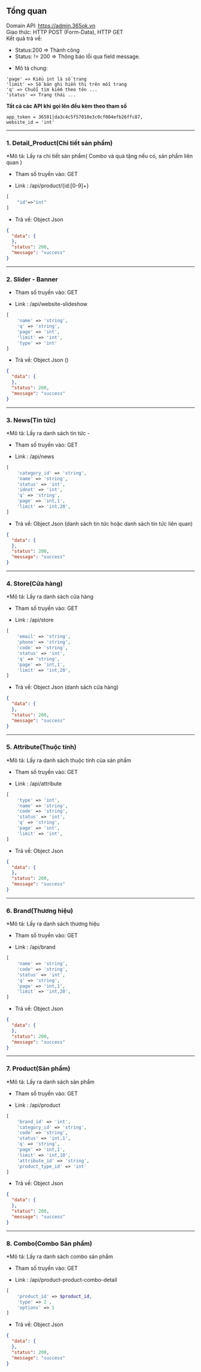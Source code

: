 ## Tổng quan
Domain API: https://admin.365ok.vn <br/>
Giao thức: HTTP POST (Form-Data), HTTP GET <br/>
Kết quả trả về: 
+ Status:200 => Thành công <br/>
+ Status: != 200 => Thông báo lỗi qua field message. <br/>

* Mô tả chung:<br/>
```
'page' => Kiểu int là số trang 
'limit' => Số bản ghi hiển thị trên mỗi trang
'q' => Chuỗi tìm kiếm theo tên ...
'status' => Trạng thái ...
```
**Tất cả các API khi gọi lên đều kèm theo tham số**
```
app_token = 36501|da3c4c5f57018e3c0cf004efb26ffc87,
website_id = 'int'
```

-----------------------
### 1. Detail_Product(Chi tiết sản phẩm)

*Mô tả: Lấy ra chi tiết sản phẩm( Combo và quà tặng nếu có, sản phẩm liên quan )

* Tham số truyền vào: GET

* Link : /api/product/{id:[0-9]+}
```php
[
    "id"=>"int"
]
```

* Trả về: Object Json
```json
{
  "data": {
  },
  "status": 200,
  "message": "success"
}
```
--------------------------------------

### 2. Slider - Banner

* Tham số truyền vào: GET

* Link : /api/website-slideshow
```php
[
    'name' => 'string',
    'q' => 'string',
    'page' => 'int',
    'limit' => 'int',
    'type' => 'int'
]
```

* Trả về: Object Json ()
```json
{
  "data": {
  },
  "status": 200,
  "message": "success"
}
```
--------------------------------------

### 3. News(Tin tức)

*Mô tả: Lấy ra danh sách tin tức -

* Tham số truyền vào: GET

* Link : /api/news
```php
[
    'category_id' => 'string',
    'name' => 'string',
    'status' => 'int',
    'idnot' => 'int',
    'q' => 'string',
    'page' => 'int,1',
    'limit' => 'int,20',
]
```

* Trả về: Object Json (danh sách tin tức hoặc danh sách tin tức liên quan)
```json
{
  "data": {
  },
  "status": 200,
  "message": "success"
}
```

--------------------------------------

### 4. Store(Cửa hàng)

*Mô tả: Lấy ra danh sách cửa hàng

* Tham số truyền vào: GET

* Link : /api/store
```php
[
    'email' => 'string',
    'phone' => 'string',
    'code' => 'string',
    'status' => 'int',
    'q' => 'string',
    'page' => 'int,1',
    'limit' => 'int,20',
]
```

* Trả về: Object Json (danh sách cửa hàng)
```json
{
  "data": {
  },
  "status": 200,
  "message": "success"
}
```
-----------------------
### 5. Attribute(Thuộc tính)

*Mô tả: Lấy ra danh sách thuộc tính của sản phẩm

* Tham số truyền vào: GET

* Link : /api/attribute
```php
[           
    'type' => 'int',
    'name' => 'string',
    'code' => 'string',
    'status' => 'int',
    'q' => 'string',
    'page' => 'int',
    'limit' => 'int',
]
```

* Trả về: Object Json
```json
{
  "data": {
  },
  "status": 200,
  "message": "success"
}
```
-----------------------
### 6. Brand(Thương hiệu)

*Mô tả: Lấy ra danh sách thương hiệu

* Tham số truyền vào: GET

* Link : /api/brand
```php
[          
    'name' => 'string',
    'code' => 'string',
    'status' => 'int',
    'q' => 'string',
    'page' => 'int,1',
    'limit' => 'int,20',
]
```

* Trả về: Object Json
```json
{
  "data": {
  },
  "status": 200,
  "message": "success"
}
```

-----------------------
### 7. Product(Sản phẩm)

*Mô tả: Lấy ra danh sách sản phẩm

* Tham số truyền vào: GET

* Link : /api/product
```php
[
    'brand_id' => 'int',
    'category_id' => 'string',
    'code' => 'string',
    'status' => 'int,1',
    'q' => 'string',
    'page' => 'int,1',
    'limit' => 'int,10',
    'attribute_id' => 'string',
    'product_type_id' => 'int'
]
```

* Trả về: Object Json
```json
{
  "data": {
  },
  "status": 200,
  "message": "success"
}
```

-----------------------
### 8. Combo(Combo Sản phẩm)

*Mô tả: Lấy ra danh sách combo sản phẩm

* Tham số truyền vào: GET

* Link : /api/product-product-combo-detail 

```php
[
    'product_id' => $product_id,
    'type' => 2 ,
    'options' => 1
]
```

* Trả về: Object Json
```json
{
  "data": {
  },
  "status": 200,
  "message": "success"
}
```
